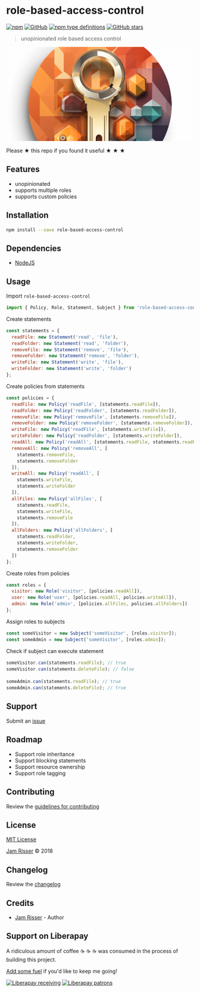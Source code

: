 # role-based-access-control

[![npm](https://img.shields.io/npm/dt/role-based-access-control.svg?style=flat-square)](https://www.npmjs.com/package/role-based-access-control)
[![GitHub](https://img.shields.io/github/license/codejamninja/role-based-access-control.svg?style=flat-square)](https://www.npmjs.com/package/role-based-access-control)
[![npm type definitions](https://img.shields.io/npm/types/role-based-access-control.svg?style=flat-square)](https://www.npmjs.com/package/role-based-access-control)
[![GitHub stars](https://img.shields.io/github/stars/codejamninja/role-based-access-control.svg?label=Stars&style=flat-square)](https://github.com/codejamninja/role-based-access-control)


> unopinionated role based access control

![](assets/role-based-access-control.png)

Please ★ this repo if you found it useful ★ ★ ★


## Features

* unopinionated
* supports multiple roles
* supports custom policies


## Installation

```sh
npm install --save role-based-access-control
```


## Dependencies

* [NodeJS](https://nodejs.org)


## Usage

Import `role-based-access-control`
```js
import { Policy, Role, Statement, Subject } from 'role-based-access-control';
```

Create statements
```js
const statements = {
  readFile: new Statement('read', 'file'),
  readFolder: new Statement('read', 'folder'),
  removeFile: new Statement('remove', 'file'),
  removeFolder: new Statement('remove', 'folder'),
  writeFile: new Statement('write', 'file'),
  writeFolder: new Statement('write', 'folder')
};
```

Create policies from statements
```js
const policies = {
  readFile: new Policy('readFile', [statements.readFile]),
  readFolder: new Policy('readFolder', [statements.readFolder]),
  removeFile: new Policy('removeFile', [statements.removeFile]),
  removeFolder: new Policy('removeFolder', [statements.removeFolder]),
  writeFile: new Policy('readFile', [statements.writeFile]),
  writeFolder: new Policy('readFolder', [statements.writeFolder]),
  readAll: new Policy('readAll', [statements.readFile, statements.readFolder]),
  removeAll: new Policy('removeAll', [
    statements.removeFile,
    statements.removeFolder
  ]),
  writeAll: new Policy('readAll', [
    statements.writeFile,
    statements.writeFolder
  ]),
  allFiles: new Policy('allFiles', [
    statements.readFile,
    statements.writeFile,
    statements.removeFile
  ]),
  allFolders: new Policy('allFolders', [
    statements.readFolder,
    statements.writeFolder,
    statements.removeFolder
  ])
};
```

Create roles from policies
```js
const roles = {
  visitor: new Role('visitor', [policies.readAll]),
  user: new Role('user', [policies.readAll, policies.writeAll]),
  admin: new Role('admin', [policies.allFiles, policies.allFolders])
};
```

Assign roles to subjects

```js
const someVisitor = new Subject('someVisitor', [roles.visitor]);
const someAdmin = new Subject('someVisitor', [roles.admin]);
```

Check if subject can execute statement
```js
someVisitor.can(statements.readFile); // true
someVisitor.can(statements.deleteFile); // false

someAdmin.can(statements.readFile); // true
someAdmin.can(statements.deleteFile); // true
```


## Support

Submit an [issue](https://github.com/codejamninja/role-based-access-control/issues/new)


## Roadmap

* Support role inheritance
* Support blocking statements
* Support resource ownership
* Support role tagging


## Contributing

Review the [guidelines for contributing](https://github.com/codejamninja/role-based-access-control/blob/master/CONTRIBUTING.md)


## License

[MIT License](https://github.com/codejamninja/role-based-access-control/blob/master/LICENSE)

[Jam Risser](https://codejam.ninja) © 2018


## Changelog

Review the [changelog](https://github.com/codejamninja/role-based-access-control/blob/master/CHANGELOG.md)


## Credits

* [Jam Risser](https://codejam.ninja) - Author


## Support on Liberapay

A ridiculous amount of coffee ☕ ☕ ☕ was consumed in the process of building this project.

[Add some fuel](https://liberapay.com/codejamninja/donate) if you'd like to keep me going!

[![Liberapay receiving](https://img.shields.io/liberapay/receives/codejamninja.svg?style=flat-square)](https://liberapay.com/codejamninja/donate)
[![Liberapay patrons](https://img.shields.io/liberapay/patrons/codejamninja.svg?style=flat-square)](https://liberapay.com/codejamninja/donate)
